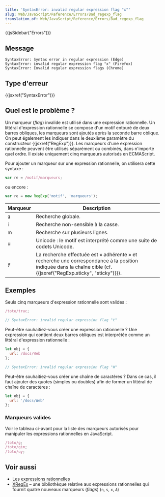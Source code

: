 ```yaml
---
title: 'SyntaxError: invalid regular expression flag "x"'
slug: Web/JavaScript/Reference/Errors/Bad_regexp_flag
translation_of: Web/JavaScript/Reference/Errors/Bad_regexp_flag
---
```


{{jsSidebar("Errors")}}

## Message

```
SyntaxError: Syntax error in regular expression (Edge)
SyntaxError: invalid regular expression flag "x" (Firefox)
SyntaxError: Invalid regular expression flags (Chrome)
```

## Type d'erreur

{{jsxref("SyntaxError")}}

## Quel est le problème ?

Un marqueur (_flag_) invalide est utilisé dans une expression rationnelle. Un littéral d'expression rationnelle se compose d'un motif entouré de deux barres obliques, les marqueurs sont ajoutés après la seconde barre oblique. On peut également les indiquer dans le deuxième paramètre du constructeur {{jsxref("RegExp")}}. Les marqueurs d'une expression rationnelle peuvent être utilisés séparément ou combinés, dans n'importe quel ordre. Il existe uniquement cinq marqueurs autorisés en ECMAScript.

Pour ajouter un marqueur sur une expression rationnelle, on utilisera cette syntaxe :

```js
var re = /motif/marqueurs;
```

ou encore :

```js
var re = new RegExp('motif', 'marqueurs');
```

| Marqueur | Description                                                                                                                                                                  |
| -------- | ---------------------------------------------------------------------------------------------------------------------------------------------------------------------------- |
| `g`      | Recherche globale.                                                                                                                                                           |
| i        | Recherche non-sensible à la casse.                                                                                                                                           |
| m        | Recherche sur plusieurs lignes.                                                                                                                                              |
| u        | Unicode : le motif est interprété comme une suite de codets Unicode.                                                                                                         |
| y        | La recherche effectuée est « adhérente » et recherche une correspondance à la position indiquée dans la chaîne cible (cf. {{jsxref("RegExp.sticky", "sticky")}}). |

## Exemples

Seuls cinq marqueurs d'expression rationnelle sont valides :

```js example-bad
/toto/truc;

// SyntaxError: invalid regular expression flag "t"
```

Peut-être souhaitiez-vous créer une expression rationnelle ? Une expression qui contient deux barres obliques est interprétée comme un littéral d'expression rationnelle :

```js example-bad
let obj = {
  url: /docs/Web
};

// SyntaxError: invalid regular expression flag "W"
```

Peut-être souhaitiez-vous créer une chaîne de caractères ? Dans ce cas, il faut ajouter des quotes (simples ou doubles) afin de former un littéral de chaîne de caractères :

```js example-good
let obj = {
  url: '/docs/Web'
};
```

### Marqueurs valides

Voir le tableau ci-avant pour la liste des marqueurs autorisés pour manipuler les expressions rationnelles en JavaScript.

```js example-good
/toto/g;
/toto/gim;
/toto/uy;
```

## Voir aussi

- [Les expressions rationnelles](/fr/docs/Web/JavaScript/Guide/Expressions_régulières)
- [XRegEx](http://xregexp.com/flags/) – une bibliothèque relative aux expressions rationnelles qui fournit quatre nouveaux marqueurs (_flags_) (`n`, `s`, `x`, `A`)
